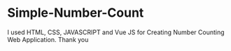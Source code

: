# Simple-Number-Count
I used HTML, CSS, JAVASCRIPT and Vue JS for Creating Number Counting Web Application. Thank you
